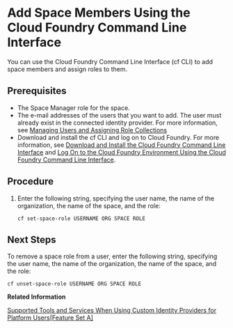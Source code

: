<!-- loiod23ea8bf91b14634a294ee93b8485479 -->

# Add Space Members Using the Cloud Foundry Command Line Interface

You can use the Cloud Foundry Command Line Interface \(cf CLI\) to add space members and assign roles to them.



<a name="loiod23ea8bf91b14634a294ee93b8485479__prereq_j4x_ytv_tz"/>

## Prerequisites

-   The Space Manager role for the space.
-   The e-mail addresses of the users that you want to add. The user must already exist in the connected identity provider. For more information, see [Managing Users and Assigning Role Collections](managing-users-and-their-authorizations-using-the-btp-cli-94bb593.md#loio94bb5935d4b64cff945c181fffa85282__section_l1j_mgj_rhb)
-   Download and install the cf CLI and log on to Cloud Foundry. For more information, see [Download and Install the Cloud Foundry Command Line Interface](download-and-install-the-cloud-foundry-command-line-interface-4ef907a.md) and [Log On to the Cloud Foundry Environment Using the Cloud Foundry Command Line Interface](log-on-to-the-cloud-foundry-environment-using-the-cloud-foundry-command-line-interface-7a37d66.md).




<a name="loiod23ea8bf91b14634a294ee93b8485479__steps_jrg_wt4_zl"/>

## Procedure

1.  Enter the following string, specifying the user name, the name of the organization, the name of the space, and the role:

    ```
    cf set-space-role USERNAME ORG SPACE ROLE 
    ```




<a name="loiod23ea8bf91b14634a294ee93b8485479__postreq_l4x_ytv_tz"/>

## Next Steps

To remove a space role from a user, enter the following string, specifying the user name, the name of the organization, the name of the space, and the role:

```
cf unset-space-role USERNAME ORG SPACE ROLE 
```

**Related Information**  


[Supported Tools and Services When Using Custom Identity Providers for Platform Users\[Feature Set A\]](supported-tools-and-services-when-using-custom-identity-providers-for-platform-users-feat-94ef515.md "Not all tools and services of SAP BTP support the use of custom identity providers with platform users. We provide a list of tools and services, which support this feature and any restrictions that apply.")

